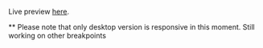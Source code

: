Live preview [here](https://marlene32100.github.io/qualis/).

\*\* Please note that only desktop version is responsive in this moment. Still working on other breakpoints
